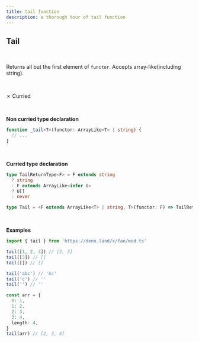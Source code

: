```yaml
---
title: tail function
description: a thorough tour of tail function
---
```


## Tail
<br>

Returns all but the first element of `functor`. Accepts array-like(including string).

<br>

&cross; Curried

<br>

**Non curried type declaration**
```typescript
function _tail<T>(functor: ArrayLike<T> | string) {
  // ...
}
```
<br>

**Curried type declaration**

```typescript
type TailReturnType<F> = F extends string
  ? string
  : F extends ArrayLike<infer U>
  ? U[]
  : never

type Tail = <F extends ArrayLike<T> | string, T>(functor: F) => TailReturnType<F>
```
<br>

**Examples**
```typescript
import { tail } from 'https://deno.land/x/fae/mod.ts'

tail([1, 2, 3]) // [2, 3]
tail([3]) // []
tail([]) // []

tail('abc') // 'bc'
tail('c') // ''
tail('') // ''

const arr = {
  0: 1,
  1: 2,
  2: 3,
  3: 4,
  length: 4,
}
tail(arr) // [2, 3, 4]
```

